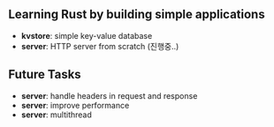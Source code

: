 ## Learning Rust by building simple applications

- **kvstore**: simple key-value database
- **server**: HTTP server from scratch (진행중..)

## Future Tasks

- **server**: handle headers in request and response
- **server**: improve performance
- **server**: multithread
